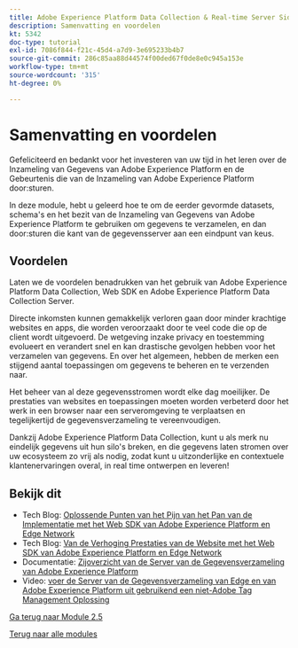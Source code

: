 ```yaml
---
title: Adobe Experience Platform Data Collection & Real-time Server Side Forwarding - Overzicht en voordelen
description: Samenvatting en voordelen
kt: 5342
doc-type: tutorial
exl-id: 7086f844-f21c-45d4-a7d9-3e695233b4b7
source-git-commit: 286c85aa88d44574f00ded67f0de8e0c945a153e
workflow-type: tm+mt
source-wordcount: '315'
ht-degree: 0%

---
```


# Samenvatting en voordelen

Gefeliciteerd en bedankt voor het investeren van uw tijd in het leren over de Inzameling van Gegevens van Adobe Experience Platform en de Gebeurtenis die van de Inzameling van Adobe Experience Platform door:sturen.

In deze module, hebt u geleerd hoe te om de eerder gevormde datasets, schema&#39;s en het bezit van de Inzameling van Gegevens van Adobe Experience Platform te gebruiken om gegevens te verzamelen, en dan door:sturen die kant van de gegevensserver aan een eindpunt van keus.

## Voordelen

Laten we de voordelen benadrukken van het gebruik van Adobe Experience Platform Data Collection, Web SDK en Adobe Experience Platform Data Collection Server.

Directe inkomsten kunnen gemakkelijk verloren gaan door minder krachtige websites en apps, die worden veroorzaakt door te veel code die op de client wordt uitgevoerd. De wetgeving inzake privacy en toestemming evolueert en verandert snel en kan drastische gevolgen hebben voor het verzamelen van gegevens. En over het algemeen, hebben de merken een stijgend aantal toepassingen om gegevens te beheren en te verzenden naar.

Het beheer van al deze gegevensstromen wordt elke dag moeilijker. De prestaties van websites en toepassingen moeten worden verbeterd door het werk in een browser naar een serveromgeving te verplaatsen en tegelijkertijd de gegevensverzameling te vereenvoudigen.

Dankzij Adobe Experience Platform Data Collection, kunt u als merk nu eindelijk gegevens uit hun silo&#39;s breken, en die gegevens laten stromen over uw ecosysteem zo vrij als nodig, zodat kunt u uitzonderlijke en contextuele klantenervaringen overal, in real time ontwerpen en leveren!

## Bekijk dit

- Tech Blog: [ Oplossende Punten van het Pijn van het Pan van de Implementatie met het Web SDK van Adobe Experience Platform en Edge Network ](https://medium.com/adobetech/solving-implementation-pain-points-with-adobe-experience-platform-web-sdk-and-edge-network-880b635e6819)
- Tech Blog: [ Van de Verhoging Prestaties van de Website met het Web SDK van Adobe Experience Platform en Edge Network ](https://medium.com/adobetech/boosting-website-performance-with-adobe-experience-platform-web-sdk-and-edge-network-329fcf70fdf9)
- Documentatie: [ Zijoverzicht van de Server van de Gegevensverzameling van Adobe Experience Platform ](https://experienceleague.adobe.com/docs/experience-platform/tags/event-forwarding/overview.html?lang=nl-NL#server-side-info)
- Video: [ voer de Server van de Gegevensverzameling van Edge en van Adobe Experience Platform uit gebruikend een niet-Adobe Tag Management Oplossing ](https://video.tv.adobe.com/v/331986?quality=12&learn=on&enablevpops)

[Ga terug naar Module 2.5](./aep-data-collection-ssf.md)

[Terug naar alle modules](./../../../overview.md)
